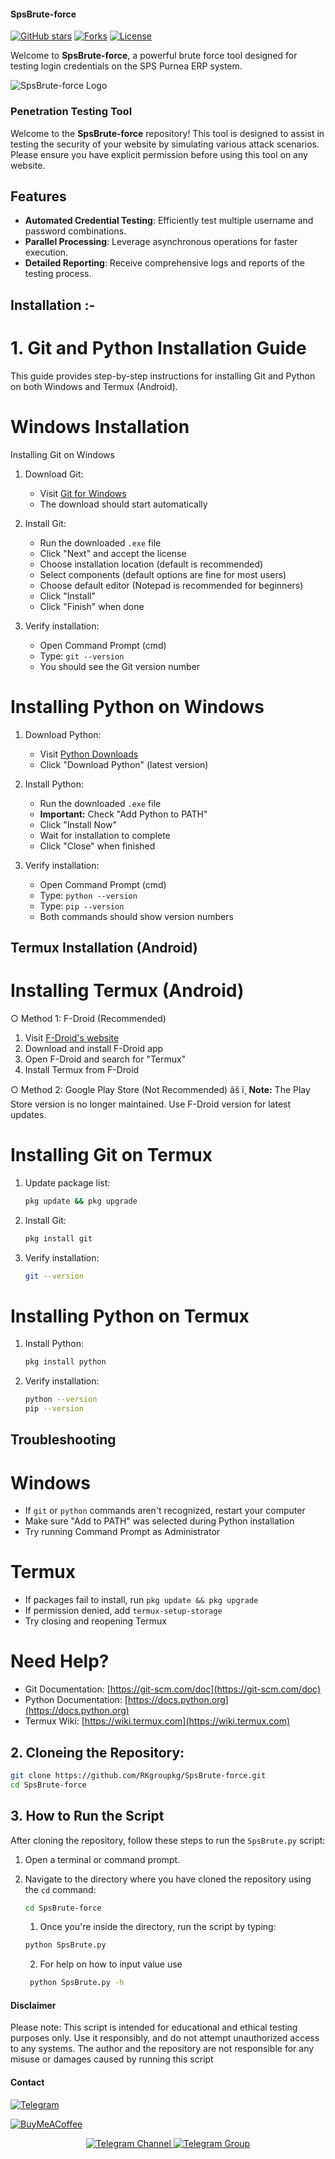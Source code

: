 #### SpsBrute-force

[![GitHub stars](https://img.shields.io/github/stars/RKgroupkg/SpsBrute-force?style=social)](https://github.com/RKgroupkg/SpsBrute-force)
[![Forks](https://img.shields.io/github/forks/RKgroupkg/SpsBrute-force?style=social)](https://github.com/RKgroupkg/SpsBrute-force/forks)
[![License](https://img.shields.io/github/license/RKgroupkg/SpsBrute-force?style=flat)](https://github.com/RKgroupkg/SpsBrute-force/blob/main/LICENSE)

Welcome to **SpsBrute-force**, a powerful brute force tool designed for testing login credentials on the SPS Purnea ERP system.

![SpsBrute-force Logo](https://encrypted-tbn0.gstatic.com/images?q=tbn:ANd9GcR5f4E3rl9YbpO17er1dZGsCBygDt9x6TPgPw&usqp=CAU) <!-- Replace with your logo or a relevant image -->

### Penetration Testing Tool

Welcome to the **SpsBrute-force** repository! This tool is designed to assist in testing the security of your website by simulating various attack scenarios. Please ensure you have explicit permission before using this tool on any website.

## Features

- **Automated Credential Testing**: Efficiently test multiple username and password combinations.
- **Parallel Processing**: Leverage asynchronous operations for faster execution.
- **Detailed Reporting**: Receive comprehensive logs and reports of the testing process.

## Installation :-

# 1. Git and Python Installation Guide

This guide provides step-by-step instructions for installing Git and Python on both Windows and Termux (Android).

# Windows Installation

 Installing Git on Windows

1. Download Git:
   - Visit [Git for Windows](https://git-scm.com/download/windows)
   - The download should start automatically

2. Install Git:
   - Run the downloaded `.exe` file
   - Click "Next" and accept the license
   - Choose installation location (default is recommended)
   - Select components (default options are fine for most users)
   - Choose default editor (Notepad is recommended for beginners)
   - Click "Install"
   - Click "Finish" when done

3. Verify installation:
   - Open Command Prompt (cmd)
   - Type: `git --version`
   - You should see the Git version number

# Installing Python on Windows

1. Download Python:
   - Visit [Python Downloads](https://www.python.org/downloads/)
   - Click "Download Python" (latest version)

2. Install Python:
   - Run the downloaded `.exe` file
   - **Important:** Check "Add Python to PATH"
   - Click "Install Now"
   - Wait for installation to complete
   - Click "Close" when finished

3. Verify installation:
   - Open Command Prompt (cmd)
   - Type: `python --version`
   - Type: `pip --version`
   - Both commands should show version numbers

## Termux Installation (Android)
# Installing Termux (Android)

○ Method 1: F-Droid (Recommended)
1. Visit [F-Droid's website](https://f-droid.org)
2. Download and install F-Droid app
3. Open F-Droid and search for "Termux"
4. Install Termux from F-Droid

○ Method 2: Google Play Store (Not Recommended)
âš ï¸ **Note:** The Play Store version is no longer maintained. Use F-Droid version for latest updates.

# Installing Git on Termux

1. Update package list:
   ```bash
   pkg update && pkg upgrade
   ```

2. Install Git:
   ```bash
   pkg install git
   ```

3. Verify installation:
   ```bash
   git --version
   ```

# Installing Python on Termux

1. Install Python:
   ```bash
   pkg install python
   ```

2. Verify installation:
   ```bash
   python --version
   pip --version
   ```


## Troubleshooting

# Windows
- If `git` or `python` commands aren't recognized, restart your computer
- Make sure "Add to PATH" was selected during Python installation
- Try running Command Prompt as Administrator

# Termux
- If packages fail to install, run `pkg update && pkg upgrade`
- If permission denied, add `termux-setup-storage`
- Try closing and reopening Termux

# Need Help?
- Git Documentation: [https://git-scm.com/doc](https://git-scm.com/doc)
- Python Documentation: [https://docs.python.org](https://docs.python.org)
- Termux Wiki: [https://wiki.termux.com](https://wiki.termux.com)

## 2. **Cloneing the Repository**:

   ```bash
   git clone https://github.com/RKgroupkg/SpsBrute-force.git
   cd SpsBrute-force
   ```
## 3. How to Run the Script

After cloning the repository, follow these steps to run the `SpsBrute.py` script:

1. Open a terminal or command prompt.
2. Navigate to the directory where you have cloned the repository using the `cd` command:
   ```bash
   cd SpsBrute-force
   ```
   1. Once you're inside the directory, run the script by typing:
     ```bash
     python SpsBrute.py
     ```

   2. For help on how to input value use
    ```bash
     python SpsBrute.py -h
    ```

    
#### Disclaimer
Please note: This script is intended for educational and ethical testing purposes only. Use it responsibly, and do not attempt unauthorized access to any systems. The author and the repository are not responsible for any misuse or damages caused by running this script


#### Contact
[![Telegram](https://img.shields.io/badge/Join%20Telegram-%40Rkgroup5316-0088cc?style=for-the-badge&logo=telegram)](https://t.me/Rkgroup5316)

[![BuyMeACoffee](https://img.shields.io/badge/Support%20me%20on-Buy%20Me%20a%20Coffee-FF813F?style=for-the-badge&logo=buymeacoffee)](https://buymeacoffee.com/Rkgroup)


<p align="center">
  <a href="https://t.me/Rkgroup_Bot">
    <img src="https://img.shields.io/static/v1?label=Join&message=Telegram%20Channel&color=blueviolet&style=for-the-badge&logo=telegram&logoColor=white" alt="Telegram Channel" />
  </a>
  <a href="https://telegram.me/Rkgroup_helpbot">
    <img src="https://img.shields.io/static/v1?label=Join&message=Telegram%20Group&color=blueviolet&style=for-the-badge&logo=telegram&logoColor=white" alt="Telegram Group" />
  </a>
</p>
